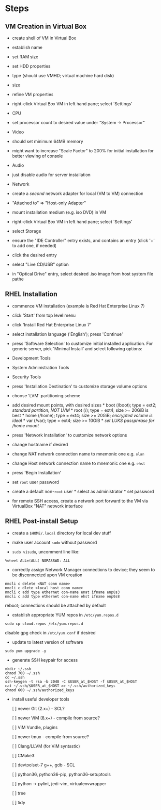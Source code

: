 # Steps 

## VM Creation in Virtual Box

* create shell of VM in Virtual Box
 * establish name
 * set RAM size
 * set HDD properties
  * type (should use VMHD; virtual machine hard disk)
  * size

* refine VM properties 
 * right-click Virtual Box VM in left hand pane; select 'Settings'
 * CPU
  * set processor count to desired value under "System -> Processor"
 * Video
  * should set minimum 64MB memory
  * might want to increase "Scale Factor" to 200% for initial installation for better viewing of console
 * Audio
  * just disable audio for server installation
 * Network
  * create a _second_ network adapter for local (VM to VM) connection
   * "Attached to" => "Host-only Adapter"

* mount installation medium (e.g. iso DVD) in VM
 * right-click Virtual Box VM in left hand pane; select 'Settings'
 * select Storage
 * ensure the "IDE Controller" entry exists, and contains an entry (click '+' to add one, if needed)
 * click the desired entry
  * select "Live CD/USB" option
  * in "Optical Drive" entry, select desired .iso image from host system file pathe

## RHEL Installation

* commence VM installation (example is Red Hat Enterprise Linux 7)
 * click 'Start' from top level menu
 * click 'Install Red Hat Enterprise Linux 7'
  * select installation language ('English'); press 'Continue'
  * press 'Software Selection' to customize initial installed application. For generic server, pick 'Minimal Install' and select following options:
   * Development Tools
   * System Administration Tools
   * Security Tools
  * press 'Installation Destination' to customize storage volume options
   * choose 'LVM' partitioning scheme
   * add desired mount points, with desired sizes
    * boot (/boot); type = ext2; _standard partition, NOT LVM_
    * root (/); type = ext4; size >= 20GiB is best
    * home (/home); type = ext4; size >= 20GiB; _encrypted volume is ideal_
    * var (/var); type = ext4; size >= 10GiB
    * _set LUKS passphrase for /home mount_
  * press 'Network Installation' to customize network options
   * change hostname if desired
   * change NAT network connection name to mnemonic one e.g. `elan`
   * change Host network connection name to mnemonic one e.g. `ehst`
  * press 'Begin Installation'
   * set `root` user password
   * create a default non-`root` user
    * select as administrator
    * set password 

* for remote SSH access, create a network port forward to the VM via VirtualBox "NAT" network interface

## RHEL Post-install Setup

* create a `$HOME/.local` directory for local dev stuff

* make user account `sudo` without password
 * `sudo visudo`, uncomment line like:
```
%wheel ALL=(ALL) NOPASSWD: ALL
```

* correctly assign Network Manager connections to device; they seem to be disconnected upon VM creation
```
nmcli c delete <NAT conn name>
nmcli c dlete <local host conn name>
nmcli c add type ethernet con-name enat ifname enp0s3 
nmcli c add type ethernet con-name ehst ifname enp0s8
``` 
reboot; connections should be attached by default

* establish appropriate YUM repos in `/etc/yum.repos.d`
```
sudo cp cloud.repos /etc/yum.repos.d
```
disable gpg check in `/etc/yum.conf` if desired

* update to latest version of software
```
sudo yum upgrade -y
```

* generate SSH keypair for access
```
mkdir ~/.ssh
chmod 700 ~/.ssh
cd ~/.ssh
ssh-keygen -t rsa -b 2048 -C $USER_at_$HOST -f $USER_at_$HOST
cat ~/.ssh/$USER_at_$HOST >> ~/.ssh/authorized_keys
chmod 600 ~/.ssh/authorized_keys
```

* install useful developer tools

  [ ] newer Git (2.x+) - SCL?
  
  [ ] newer ViM (8.x+) - compile from source?
  
  [ ] ViM Vundle, plugins
  
  [ ] newer tmux       - compile from source?
  
  [ ] Clang/LLVM (for ViM syntastic)
  
  [ ] CMake3
  
  [ ] devtoolset-7 g++, gdb - SCL
  
  [ ] python36, python36-pip, python36-setuptools
  
  [ ] python -> pylint, jedi-vim, virtualenvwrapper
  
  [ ] tree
  
  [ ] tidy

